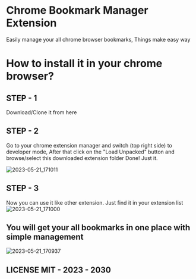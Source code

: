# Chrome Bookmark Manager Extension
Easily manage your all chrome browser bookmarks, Things make easy way 

# How to install it in your chrome browser?

## STEP - 1
Download/Clone it from here

## STEP - 2
Go to your chrome extension manager and switch (top right side) to developer mode,
After that click on the "Load Unpacked" button and browse/select this downloaded extension folder
Done! Just it.

![2023-05-21_171011](https://github.com/dev-arindam-roy/bookmark-manager-chrome-extension/assets/24665327/df4798b4-7b4b-4f32-b4ef-12e45ef9fcb9)

## STEP - 3
Now you can use it like other extension. 
Just find it in your extension list
![2023-05-21_171000](https://github.com/dev-arindam-roy/bookmark-manager-chrome-extension/assets/24665327/7515b9be-bf55-4532-ae41-603250aed60a)

## You will get your all bookmarks in one place with simple management

![2023-05-21_170937](https://github.com/dev-arindam-roy/bookmark-manager-chrome-extension/assets/24665327/1862891b-4e42-4430-99d1-cf244391a724)

## LICENSE MIT - 2023 - 2030
